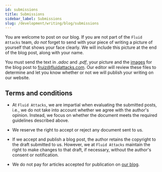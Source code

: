 ```yaml
---
id: submissions
title: Submissions
sidebar_label: Submissions
slug: /development/writing/blog/submissions
---
```


You are welcome to post on our blog.
If you are not part of the `Fluid Attacks` team,
*do not* forget to send with your piece of writing
a picture of yourself
that shows your face clearly.
We will include this picture at the end of the blog post,
along with your name.

You must send the text in *.adoc* and *.pdf*,
your picture
and the [images](/development/writing/blog/main#images)
for the blog post
to fruiz@fluidattacks.com.
Our editor will review these files
to determine and let you know
whether or not we will publish your writing on our website.

## Terms and conditions

* At `Fluid Attacks`,
  we are impartial when evaluating the submitted posts,
  i.e., we do not take into account
  whether we agree with the author's opinion.
  Instead, we focus on whether
  the document meets the required guidelines described above.

* We reserve the right to accept or reject any document sent to us.

* If we accept and publish a blog post,
  the author retains the copyright to the draft submitted to us.
  However, we at `Fluid Attacks` maintain the right
  to make changes to that draft, if necessary,
  without the author's consent or notification.

* We do not pay for articles accepted for publication
  on [our blog](https://fluidattacks.com/blog/).
